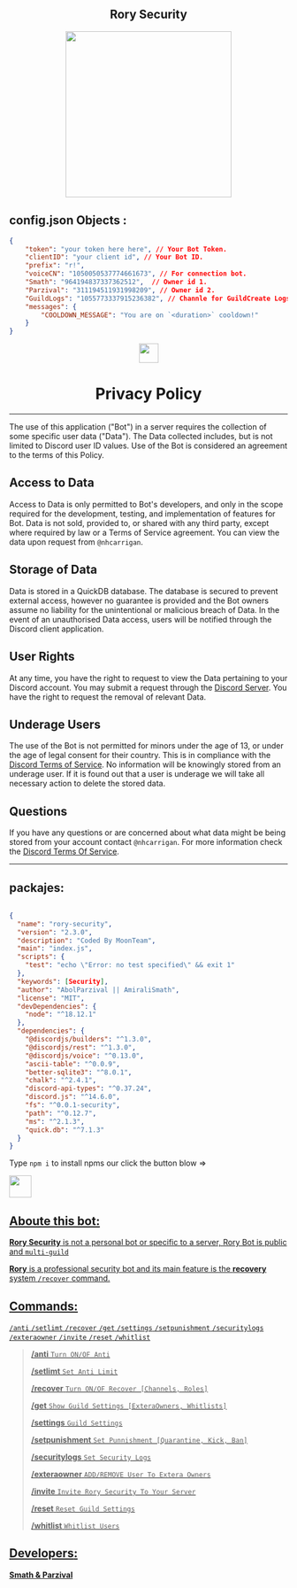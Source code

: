 <div align="center">
<h2>Rory Security</h2>
<img src="https://cdn.discordapp.com/attachments/931125155621666836/1075110937872314460/Logo_4.png" width="300" height="300" />
</div>
<h2>config.json Objects :</h2>

```json
{
	"token": "your token here here", // Your Bot Token.
	"clientID": "your client id", // Your Bot ID.
	"prefix": "r!",
	"voiceCN": "1050050537774661673", // For connection bot.
	"Smath": "964194837337362512",  // Owner id 1.
	"Parzival": "311194511931998209", // Owner id 2.
	"GuildLogs": "1055773337915236382", // Channle for GuildCreate Logs.
	"messages": {
		"COOLDOWN_MESSAGE": "You are on `<duration>` cooldown!"
	}
}
```
<div align="center">
<img src="https://cdn.discordapp.com/attachments/931125155621666836/1067764078170345522/crown.png" width="35" height="35" />
<h1>Privacy Policy</h1></div>

------

The use of this application ("Bot") in a server requires the collection of some specific user data ("Data"). The Data collected includes, but is not limited to Discord user ID values. Use of the Bot is considered an agreement to the terms of this Policy. 

## Access to Data

Access to Data is only permitted to Bot's developers, and only in the scope required for the development, testing, and implementation of features for Bot. Data is not sold, provided to, or shared with any third party, except where required by law or a Terms of Service agreement. You can view the data upon request from `@nhcarrigan`.

## Storage of Data

Data is stored in a QuickDB database. The database is secured to prevent external access, however no guarantee is provided and the Bot owners assume no liability for the unintentional or malicious breach of Data. In the event of an unauthorised Data access, users will be notified through the Discord client application.

## User Rights

At any time, you have the right to request to view the Data pertaining to your Discord account. You may submit a request through the [Discord Server](http://chat.nhcarrigan.com). You have the right to request the removal of relevant Data.

## Underage Users

The use of the Bot is not permitted for minors under the age of 13, or under the age of legal consent for their country. This is in compliance with the [Discord Terms of Service](https://discord.gg/moonteam). No information will be knowingly stored from an underage user. If it is found out that a user is underage we will take all necessary action to delete the stored data.

## Questions

If you have any questions or are concerned about what data might be being stored from your account contact `@nhcarrigan`. For more information check the [Discord Terms Of Service](https://discord.com/terms).

----

## packajes: 

```json

{
  "name": "rory-security",
  "version": "2.3.0",
  "description": "Coded By MoonTeam",
  "main": "index.js",
  "scripts": {
    "test": "echo \"Error: no test specified\" && exit 1"
  },
  "keywords": [Security],
  "author": "AbolParzival || AmiraliSmath",
  "license": "MIT",
  "devDependencies": {
    "node": "^18.12.1"
  },
  "dependencies": {
    "@discordjs/builders": "^1.3.0",
    "@discordjs/rest": "^1.3.0",
    "@discordjs/voice": "^0.13.0",
    "ascii-table": "^0.0.9",
    "better-sqlite3": "^8.0.1",
    "chalk": "^2.4.1",
    "discord-api-types": "^0.37.24",
    "discord.js": "^14.6.0",
    "fs": "^0.0.1-security",
    "path": "^0.12.7",
    "ms": "^2.1.3",
    "quick.db": "^7.1.3"
  }
}

```


Type `npm i` to install npms our click the button blow => 

<a href="https://www.npmjs.com/"><img src="https://cdn.discordapp.com/attachments/1049406847314042930/1075568981156577360/git-1.png" width="40" height="40" />

## Aboute this bot:

**Rory Security** is not a personal bot or specific to a server, Rory Bot is public and `multi-guild`

**Rory** is a professional security bot and its main feature is the **recovery** system `/recover` command.

## Commands:

`/anti` `/setlimt` `/recover` `/get` `/settings` `/setpunishment` `/securitylogs` `/exteraowner` `/invite` `/reset` `/whitlist`

> **/anti** `Turn ON/OF Anti`
> 	
> **/setlimt** `Set Anti Limit`
> 	
> **/recover** `Turn ON/OF Recover [Channels, Roles]`
> 	
> **/get** `Show Guild Settings [ExteraOwners, Whitlists]`
> 	
> **/settings** `Guild Settings`
> 	
> **/setpunishment** `Set Punnishment [Quarantine, Kick, Ban]`
> 	
> **/securitylogs** `Set Security Logs`
> 	
> **/exteraowner** `ADD/REMOVE User To Extera Owners`
> 	
> **/invite** `Invite Rory Security To Your Server`
> 
> **/reset** `Reset Guild Settings`
> 
> **/whitlist** `Whitlist Users`

## __Developers__:
__Smath & Parzival__

